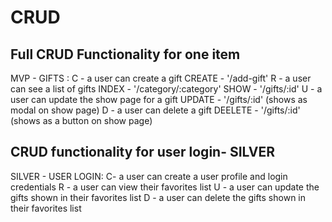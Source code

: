 # CRUD

## Full CRUD Functionality for one item

MVP - GIFTS :
C - a user can create a gift
CREATE - '/add-gift'
R - a user can see a list of gifts
INDEX - '/category/:category'
SHOW - '/gifts/:id'
U - a user can update the show page for a gift
UPDATE - '/gifts/:id' (shows as modal on show page)
D - a user can delete a gift
DEELETE - '/gifts/:id' (shows as a button on show page)

## CRUD functionality for user login- SILVER

SILVER - USER LOGIN:
C- a user can create a user profile and login credentials
R - a user can view their favorites list
U - a user can update the gifts shown in their favorites list
D - a user can delete the gifts shown in their favorites list
